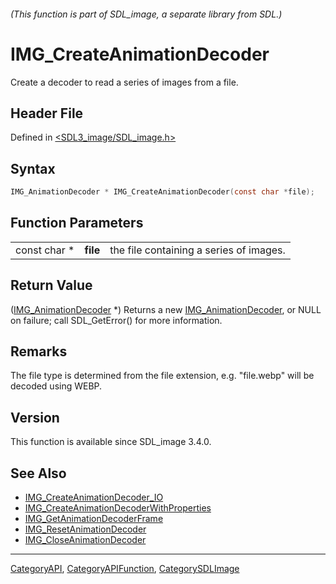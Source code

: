 ###### (This function is part of SDL_image, a separate library from SDL.)
# IMG_CreateAnimationDecoder

Create a decoder to read a series of images from a file.

## Header File

Defined in [<SDL3_image/SDL_image.h>](https://github.com/libsdl-org/SDL_image/blob/main/include/SDL3_image/SDL_image.h)

## Syntax

```c
IMG_AnimationDecoder * IMG_CreateAnimationDecoder(const char *file);
```

## Function Parameters

|              |          |                                         |
| ------------ | -------- | --------------------------------------- |
| const char * | **file** | the file containing a series of images. |

## Return Value

([IMG_AnimationDecoder](IMG_AnimationDecoder) *) Returns a new
[IMG_AnimationDecoder](IMG_AnimationDecoder), or NULL on failure; call
SDL_GetError() for more information.

## Remarks

The file type is determined from the file extension, e.g. "file.webp" will
be decoded using WEBP.

## Version

This function is available since SDL_image 3.4.0.

## See Also

- [IMG_CreateAnimationDecoder_IO](IMG_CreateAnimationDecoder_IO)
- [IMG_CreateAnimationDecoderWithProperties](IMG_CreateAnimationDecoderWithProperties)
- [IMG_GetAnimationDecoderFrame](IMG_GetAnimationDecoderFrame)
- [IMG_ResetAnimationDecoder](IMG_ResetAnimationDecoder)
- [IMG_CloseAnimationDecoder](IMG_CloseAnimationDecoder)

----
[CategoryAPI](CategoryAPI), [CategoryAPIFunction](CategoryAPIFunction), [CategorySDLImage](CategorySDLImage)

